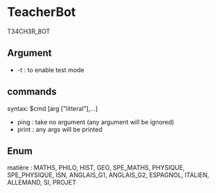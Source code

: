 # TeacherBot
T34CH3R_8OT

## Argument
* -t : to enable test mode

## commands

syntax: $cmd [arg ["litteral"],...]

* ping : take no argument (any argument will be ignored)
* print : any args will be printed

## Enum

matière : MATHS, PHILO, HIST, GEO, SPE_MATHS, PHYSIQUE, SPE_PHYSIQUE, ISN, ANGLAIS_G1, ANGLAIS_G2, ESPAGNOL, ITALIEN, ALLEMAND, SI, PROJET
